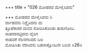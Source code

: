 +++
title = "026 ಮೋಹರವ ಮೇಳೈಸಿದನು"

+++
ಮೋಹರವ ಮೇಳೈಸಿದನು ನಿ  
ರ್ವಾಹವನು ನಿಶ್ಚೈಸಿದನು ಮ  
ತ್ತೂಹೆಕಾರರ ಮನವ ಸೋದಿಸಿಕೊಂಡು ತುರುಗೊಂಬ  
ಸಾಹಸರನಟ್ಟಿದನು ವೈರಿಗ  
ಳಾಹವಕೆ ನೆಲನಗಲದಲಿ ಬಲ  
ಮೋಹಿಸಿತು ನೆರಸಿದನು ಬಹಳಾಕ್ಷೋಹಿಣೀ ಬಲವ      ॥26॥
